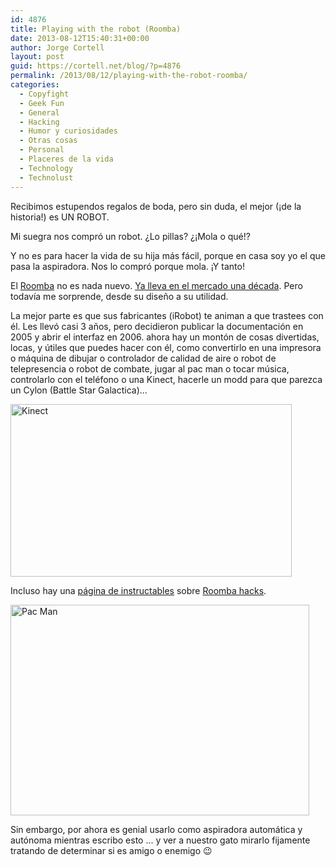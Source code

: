 ```yaml
---
id: 4876
title: Playing with the robot (Roomba)
date: 2013-08-12T15:40:31+00:00
author: Jorge Cortell
layout: post
guid: https://cortell.net/blog/?p=4876
permalink: /2013/08/12/playing-with-the-robot-roomba/
categories:
  - Copyfight
  - Geek Fun
  - General
  - Hacking
  - Humor y curiosidades
  - Otras cosas
  - Personal
  - Placeres de la vida
  - Technology
  - Technolust
---
```

Recibimos estupendos regalos de boda, pero sin duda, el mejor (¡de la historia!) es UN ROBOT.

Mi suegra nos compró un robot. ¿Lo pillas? ¿¡Mola o qué!?

Y no es para hacer la vida de su hija más fácil, porque en casa soy yo el que pasa la aspiradora. Nos lo compró porque mola. ¡Y tanto!

El <a title="https://www.irobot.com/en/us/learn/home/roomba.aspx?Series=series_600" href="https://www.irobot.com/en/us/learn/home/roomba.aspx?Series=series_600" target="_blank">Roomba</a> no es nada nuevo. <a title="https://www.tested.com/tech/robots/453965-magic-marker-art-kinect-10-years-roomba-hacks/" href="https://www.tested.com/tech/robots/453965-magic-marker-art-kinect-10-years-roomba-hacks/" target="_blank">Ya lleva en el mercado una década</a>. Pero todavía me sorprende, desde su diseño a su utilidad. 



La mejor parte es que sus fabricantes (iRobot) te animan a que trastees con él. Les llevó casi 3 años, pero decidieron publicar la documentación en 2005 y abrir el interfaz en 2006. ahora hay un montón de cosas divertidas, locas, y útiles que puedes hacer con él, como convertirlo en una impresora o máquina de dibujar o controlador de calidad de aire o robot de telepresencia o robot de combate, jugar al pac man o tocar música, controlarlo con el teléfono o una Kinect, hacerle un modd para que parezca un Cylon (Battle Star Galactica)…

<img class="aligncenter" alt="Kinect" src="https://s3-ec.buzzfed.com/static/enhanced/webdr06/2013/5/30/16/anigif_enhanced-buzz-32736-1369946237-35.gif" width="450" height="276" />

Incluso hay una <a title="https://www.instructables.com/id/Hacking-Your-iRobot/" href="https://www.instructables.com/id/Hacking-Your-iRobot/" target="_blank">página de instructables</a> sobre <a title="ttp://hackingroomba.com" href="//hackingroomba.com" target="_blank">Roomba hacks</a>.

<img class="aligncenter" alt="Pac Man" src="https://s3-ec.buzzfed.com/static/enhanced/webdr06/2013/5/30/14/anigif_enhanced-buzz-30344-1369938098-9.gif" width="478" height="337" />

Sin embargo, por ahora es genial usarlo como aspiradora automática y autónoma mientras escribo esto ... y ver a nuestro gato mirarlo fijamente tratando de determinar si es amigo o enemigo 😉 

&nbsp;</p>